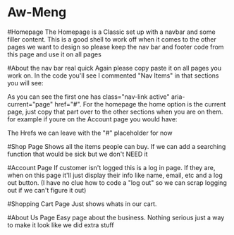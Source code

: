 # Aw-Meng

#Homepage
The Homepage is a Classic set up with a navbar and some filler content. This is a good shell to work off when it comes to the other pages we want to design so please keep the nav bar and footer code from this page and use it on all pages

#About the nav bar real quick
Again please copy paste it on all pages you work on. In the code you'll see I commented "Nav Items" in that sections you will see:
<!--
              <li class="nav-item">
                <a class="nav-link active" aria-current="page" href="#">Home</a>
              </li>
              <li class="nav-item">
                <a class="nav-link" href="#">Shop</a>
              </li>
              <li class="nav-item">
                <a class="nav-link" href="#">Account</a>
              </li>
              <li class="nav-item">
                <a class="nav-link" href="#">Shopping Cart</a>
              </li>
              <li class="nav-item">
                <a class="nav-link" href="#">About Us</a>
              </li>
-->
              
As you can see the first one has class="nav-link active" aria-current="page" href="#". For the homepage the home option is the current page, just copy that part over to the other sections when you are on them. for example if youre on the Account page you would have:
<!--
              <li class="nav-item">
                <a class="nav-link" href="#">Home</a>
              </li>
              <li class="nav-item">
                <a class="nav-link" href="#">Shop</a>
              </li>
              <li class="nav-item">
                <a class="nav-link active" aria-current="page" href="#">Account</a>
              </li>
              <li class="nav-item">
                <a class="nav-link" href="#">Shopping Cart</a>
              </li>
              <li class="nav-item">
                <a class="nav-link" href="#">About Us</a>
              </li>
-->
The Hrefs we can leave with the "#" placeholder for now

#Shop Page
Shows all the items people can buy. If we can add a searching function that would be sick but we don't NEED it

#Account Page
If customer isn't logged this is a log in page. If they are, when on this page it'll just display their info like name, email, etc and a log out button. (I have no clue how to code a "log out" so we can scrap logging out if we can't figure it out)

#Shopping Cart Page
Just shows whats in our cart. 

#About Us Page
Easy page about the business. Nothing serious just a way to make it look like we did extra stuff 
